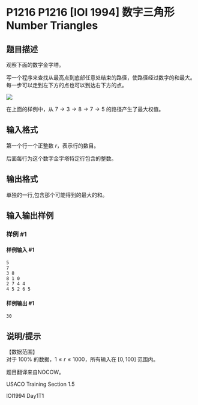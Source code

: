 # P1216 P1216 [IOI 1994] 数字三角形 Number Triangles

## 题目描述

观察下面的数字金字塔。


写一个程序来查找从最高点到底部任意处结束的路径，使路径经过数字的和最大。每一步可以走到左下方的点也可以到达右下方的点。

![](https://cdn.luogu.com.cn/upload/image_hosting/95pzs0ne.png)

在上面的样例中，从 $7 \to 3 \to 8 \to 7 \to 5$ 的路径产生了最大权值。



## 输入格式

第一个行一个正整数 $r$，表示行的数目。

后面每行为这个数字金字塔特定行包含的整数。



## 输出格式

单独的一行,包含那个可能得到的最大的和。


## 输入输出样例

### 样例 #1

#### 样例输入 #1

```
5
7
3 8
8 1 0
2 7 4 4
4 5 2 6 5
```

#### 样例输出 #1

```
30
```

## 说明/提示

【数据范围】  
对于 $100\%$ 的数据，$1\le r \le 1000$，所有输入在 $[0,100]$ 范围内。

题目翻译来自NOCOW。

USACO Training Section 1.5

IOI1994 Day1T1

